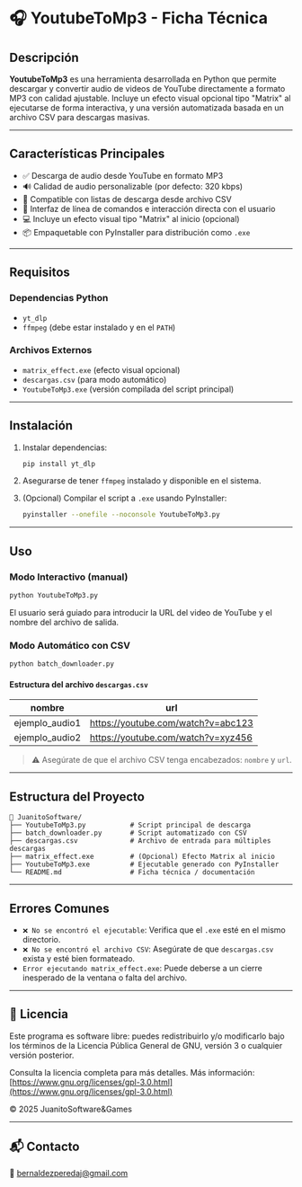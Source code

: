 # 🎧 YoutubeToMp3 - Ficha Técnica

## Descripción

**YoutubeToMp3** es una herramienta desarrollada en Python que permite descargar y convertir audio de videos de YouTube directamente a formato MP3 con calidad ajustable. Incluye un efecto visual opcional tipo "Matrix" al ejecutarse de forma interactiva, y una versión automatizada basada en un archivo CSV para descargas masivas.

---

## Características Principales

- ✅ Descarga de audio desde YouTube en formato MP3
- 🔊 Calidad de audio personalizable (por defecto: 320 kbps)
- 🧾 Compatible con listas de descarga desde archivo CSV
- 🧠 Interfaz de línea de comandos e interacción directa con el usuario
- 💻 Incluye un efecto visual tipo "Matrix" al inicio (opcional)
- 📦 Empaquetable con PyInstaller para distribución como `.exe`

---

## Requisitos

### Dependencias Python

- `yt_dlp`  
- `ffmpeg` (debe estar instalado y en el `PATH`)

### Archivos Externos

- `matrix_effect.exe` (efecto visual opcional)
- `descargas.csv` (para modo automático)
- `YoutubeToMp3.exe` (versión compilada del script principal)

---

## Instalación

1. Instalar dependencias:
   ```bash
   pip install yt_dlp
   ```

2. Asegurarse de tener `ffmpeg` instalado y disponible en el sistema.

3. (Opcional) Compilar el script a `.exe` usando PyInstaller:
   ```bash
   pyinstaller --onefile --noconsole YoutubeToMp3.py
   ```

---

## Uso

### Modo Interactivo (manual)

```bash
python YoutubeToMp3.py
```

El usuario será guiado para introducir la URL del video de YouTube y el nombre del archivo de salida.

### Modo Automático con CSV

```bash
python batch_downloader.py
```

#### Estructura del archivo `descargas.csv`

| nombre         | url                                |
|----------------|------------------------------------|
| ejemplo_audio1 | https://youtube.com/watch?v=abc123 |
| ejemplo_audio2 | https://youtube.com/watch?v=xyz456 |

> ⚠️ Asegúrate de que el archivo CSV tenga encabezados: `nombre` y `url`.

---

## Estructura del Proyecto

```
📁 JuanitoSoftware/
├── YoutubeToMp3.py           # Script principal de descarga
├── batch_downloader.py       # Script automatizado con CSV
├── descargas.csv             # Archivo de entrada para múltiples descargas
├── matrix_effect.exe         # (Opcional) Efecto Matrix al inicio
├── YoutubeToMp3.exe          # Ejecutable generado con PyInstaller
└── README.md                 # Ficha técnica / documentación
```

---

## Errores Comunes

- `❌ No se encontró el ejecutable`: Verifica que el `.exe` esté en el mismo directorio.
- `❌ No se encontró el archivo CSV`: Asegúrate de que `descargas.csv` exista y esté bien formateado.
- `Error ejecutando matrix_effect.exe`: Puede deberse a un cierre inesperado de la ventana o falta del archivo.

---

## 📃 Licencia

Este programa es software libre: puedes redistribuirlo y/o modificarlo bajo los términos de la Licencia Pública General de GNU, versión 3 o cualquier versión posterior.

Consulta la licencia completa para más detalles.
Más información: [https://www.gnu.org/licenses/gpl-3.0.html](https://www.gnu.org/licenses/gpl-3.0.html)

© 2025 JuanitoSoftware&Games

---

## 📬 Contacto

📧 bernaldezperedaj@gmail.com
